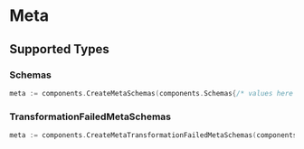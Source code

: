 # Meta


## Supported Types

### Schemas

```go
meta := components.CreateMetaSchemas(components.Schemas{/* values here */})
```

### TransformationFailedMetaSchemas

```go
meta := components.CreateMetaTransformationFailedMetaSchemas(components.TransformationFailedMetaSchemas{/* values here */})
```

